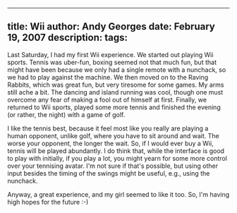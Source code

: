 -----
title:  Wii
author: Andy Georges
date: February 19, 2007
description: 
tags: 
-----







Last Saturday, I had my first Wii experience. We started out playing Wii
sports. Tennis was uber-fun, boxing seemed not that much fun, but that
might have been because we only had a single remote with a nunchack, so
we had to play against the machine. We then moved on to the Raving
Rabbits, which was great fun, but very tiresome for some games. My arms
still ache a bit. The dancing and island running was cool, though one
must overcome any fear of making a fool out of himself at first.
Finally, we returned to Wii sports, played some more tennis and finished
the evening (or rather, the night) with a game of golf.


I like the tennis best, because it feel most like you really are playing
a human opponent, unlike golf, where you have to sit around and wait.
The worse your opponent, the longer the wait. So, if I would ever buy a
Wii, tennis will be played abundantly. I do think that, while the
interface is good to play with initially, if you play a lot, you might
yearn for some more control over your tennising avatar. I'm not sure if
that's possible, but using other input besides the timing of the swings
might be useful, e.g., using the nunchack.


Anyway, a great experience, and my girl seemed to like it too. So, I'm
having high hopes for the future :-)




